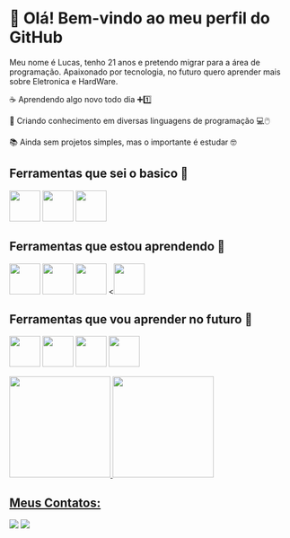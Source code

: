 # 👋 Olá! Bem-vindo ao meu perfil do GitHub

Meu nome é Lucas, tenho 21 anos e pretendo migrar para a área de programação. 
Apaixonado por tecnologia, no futuro quero aprender mais sobre Eletronica e HardWare.

☕ Aprendendo algo novo todo dia ➕1️⃣

🧠 Criando conhecimento em diversas linguagens de programação 💻🖱️

📚 Ainda sem projetos simples, mas o importante é estudar 🤓

## Ferramentas que sei o basico 📝
<img loading="lazy" src="https://cdn.jsdelivr.net/gh/devicons/devicon@latest/icons/mysql/mysql-original-wordmark.svg" width="55" height="55" /> <img loading="lazy" src="https://cdn.jsdelivr.net/gh/devicons/devicon@latest/icons/python/python-original.svg" width="55" height="55" />  <img loading="lazy" src="https://cdn.jsdelivr.net/gh/devicons/devicon@latest/icons/javascript/javascript-original.svg" width="55" height="55"/>


##  Ferramentas que estou aprendendo 👾
<img loading="lazy" src="https://cdn.jsdelivr.net/gh/devicons/devicon@latest/icons/java/java-original.svg" width="55" height="55" /> <img loading="lazy" src="https://cdn.jsdelivr.net/gh/devicons/devicon@latest/icons/git/git-original.svg" width="55" height="55" />  <img loading="lazy" src="https://cdn.jsdelivr.net/gh/devicons/devicon@latest/icons/html5/html5-original.svg" width="55" height="55" /> <<img loading="lazy" src="https://cdn.jsdelivr.net/gh/devicons/devicon@latest/icons/css3/css3-original.svg" width="55" height="55" />


## Ferramentas que vou aprender no futuro 💬
<img loading="lazy" src="https://cdn.jsdelivr.net/gh/devicons/devicon@latest/icons/csharp/csharp-original.svg" width="55" height="55" /> <img loading="lazy" src="https://cdn.jsdelivr.net/gh/devicons/devicon@latest/icons/php/php-original.svg" width="55" height="55" /> <img loading="lazy" src="https://cdn.jsdelivr.net/gh/devicons/devicon@latest/icons/linux/linux-original.svg" width="55" height="55" /> <img loading="lazy" src="https://cdn.jsdelivr.net/gh/devicons/devicon@latest/icons/amazonwebservices/amazonwebservices-original-wordmark.svg" width="55" height="55" />


<div>
<a href="https://github.com/aluno-lemes">
<img loading="lazy" height="180em" src="https://github-readme-stats.vercel.app/api/top-langs/?username=seu-usuário-aqui&layout=compact&langs_count=7&theme=dracula"/>
<img loading="lazy" height="180em" src="https://github-readme-stats.vercel.app/api?username=seu-usuário-aqui&show_icons=true&theme=dracula&include_all_commits=true&count_private=true"/>
</div>


## Meus Contatos:
<div>
<a href = "mailto:lucas.lemes2079@gmail.com"><img loading="lazy" src="https://img.shields.io/badge/Gmail-D14836?style=for-the-badge&logo=gmail&logoColor=white" target="_blank"></a>
<a href="https://www.linkedin.com/in/lemes-" target="_blank"><img loading="lazy" src="https://img.shields.io/badge/-LinkedIn-%230077B5?style=for-the-badge&logo=linkedin&logoColor=white" target="_blank"></a>   
</div>

